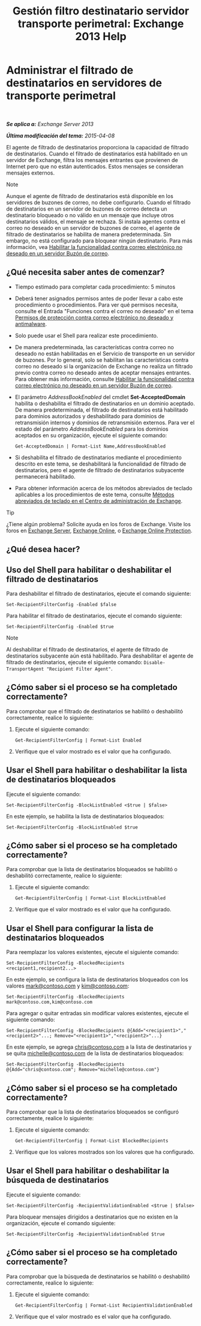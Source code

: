 ﻿---
title: 'Gestión filtro destinatario servidor transporte perimetral: Exchange 2013 Help'
TOCTitle: Administrar el filtrado de destinatarios en servidores de transporte perimetral
ms:assetid: f2d0041f-2872-4669-95ec-443233f4956d
ms:mtpsurl: https://technet.microsoft.com/es-es/library/Bb125187(v=EXCHG.150)
ms:contentKeyID: 49896011
ms.date: 05/22/2018
mtps_version: v=EXCHG.150
ms.translationtype: MT
---

# Administrar el filtrado de destinatarios en servidores de transporte perimetral

 

_**Se aplica a:** Exchange Server 2013_

_**Última modificación del tema:** 2015-04-08_

El agente de filtrado de destinatarios proporciona la capacidad de filtrado de destinatarios. Cuando el filtrado de destinatarios está habilitado en un servidor de Exchange, filtra los mensajes entrantes que provienen de Internet pero que no están autenticados. Estos mensajes se consideran mensajes externos.


> [!NOTE]
> Aunque el agente de filtrado de destinatarios está disponible en los servidores de buzones de correo, no debe configurarlo. Cuando el filtrado de destinatarios en un servidor de buzones de correo detecta un destinatario bloqueado o no válido en un mensaje que incluye otros destinatarios válidos, el mensaje se rechaza. Si instala agentes contra el correo no deseado en un servidor de buzones de correo, el agente de filtrado de destinatarios se habilita de manera predeterminada. Sin embargo, no está configurado para bloquear ningún destinatario. Para más información, vea <A href="enable-anti-spam-functionality-on-mailbox-servers-exchange-2013-help.md">Habilitar la funcionalidad contra correo electrónico no deseado en un servidor Buzón de correo</A>.



## ¿Qué necesita saber antes de comenzar?

  - Tiempo estimado para completar cada procedimiento: 5 minutos

  - Deberá tener asignados permisos antes de poder llevar a cabo este procedimiento o procedimientos. Para ver qué permisos necesita, consulte el Entrada "Funciones contra el correo no deseado" en el tema [Permisos de protección contra correo electrónico no deseado y antimalware](anti-spam-and-anti-malware-permissions-exchange-2013-help.md).

  - Solo puede usar el Shell para realizar este procedimiento.

  - De manera predeterminada, las características contra correo no deseado no están habilitadas en el Servicio de transporte en un servidor de buzones. Por lo general, solo se habilitan las características contra correo no deseado si la organización de Exchange no realiza un filtrado previo contra correo no deseado antes de aceptar mensajes entrantes. Para obtener más información, consulte [Habilitar la funcionalidad contra correo electrónico no deseado en un servidor Buzón de correo](enable-anti-spam-functionality-on-mailbox-servers-exchange-2013-help.md).

  - El parámetro *AddressBookEnabled* del cmdlet **Set-AcceptedDomain** habilita o deshabilita el filtrado de destinatarios en un dominio aceptado. De manera predeterminada, el filtrado de destinatarios está habilitado para dominios autorizados y deshabilitado para dominios de retransmisión internos y dominios de retransmisión externos. Para ver el estado del parámetro *AddressBookEnabled* para los dominios aceptados en su organización, ejecute el siguiente comando:
    
        Get-AcceptedDomain | Format-List Name,AddressBookEnabled

  - Si deshabilita el filtrado de destinatarios mediante el procedimiento descrito en este tema, se deshabilitará la funcionalidad de filtrado de destinatarios, pero el agente de filtrado de destinatarios subyacente permanecerá habilitado.

  - Para obtener información acerca de los métodos abreviados de teclado aplicables a los procedimientos de este tema, consulte [Métodos abreviados de teclado en el Centro de administración de Exchange](keyboard-shortcuts-in-the-exchange-admin-center-exchange-online-protection-help.md).


> [!TIP]
> ¿Tiene algún problema? Solicite ayuda en los foros de Exchange. Visite los foros en <A href="https://go.microsoft.com/fwlink/p/?linkid=60612">Exchange Server</A>, <A href="https://go.microsoft.com/fwlink/p/?linkid=267542">Exchange Online</A>, o <A href="https://go.microsoft.com/fwlink/p/?linkid=285351">Exchange Online Protection</A>.



## ¿Qué desea hacer?

## Uso del Shell para habilitar o deshabilitar el filtrado de destinatarios

Para deshabilitar el filtrado de destinatarios, ejecute el comando siguiente:

    Set-RecipientFilterConfig -Enabled $false

Para habilitar el filtrado de destinatarios, ejecute el comando siguiente:

    Set-RecipientFilterConfig -Enabled $true


> [!NOTE]
> Al deshabilitar el filtrado de destinatarios, el agente de filtrado de destinatarios subyacente aún está habilitado. Para deshabilitar el agente de filtrado de destinatarios, ejecute el siguiente comando: <CODE>Disable-TransportAgent "Recipient Filter Agent"</CODE>.



## ¿Cómo saber si el proceso se ha completado correctamente?

Para comprobar que el filtrado de destinatarios se habilitó o deshabilitó correctamente, realice lo siguiente:

1.  Ejecute el siguiente comando:
    
        Get-RecipientFilterConfig | Format-List Enabled

2.  Verifique que el valor mostrado es el valor que ha configurado.

## Usar el Shell para habilitar o deshabilitar la lista de destinatarios bloqueados

Ejecute el siguiente comando:

    Set-RecipientFilterConfig -BlockListEnabled <$true | $false>

En este ejemplo, se habilita la lista de destinatarios bloqueados:

    Set-RecipientFilterConfig -BlockListEnabled $true

## ¿Cómo saber si el proceso se ha completado correctamente?

Para comprobar que la lista de destinatarios bloqueados se habilitó o deshabilitó correctamente, realice lo siguiente:

1.  Ejecute el siguiente comando:
    
        Get-RecipientFilterConfig | Format-List BlockListEnabled

2.  Verifique que el valor mostrado es el valor que ha configurado.

## Usar el Shell para configurar la lista de destinatarios bloqueados

Para reemplazar los valores existentes, ejecute el siguiente comando:

    Set-RecipientFilterConfig -BlockedRecipients <recipient1,recipient2...>

En este ejemplo, se configura la lista de destinatarios bloqueados con los valores mark@contoso.com y kim@contoso.com:

    Set-RecipientFilterConfig -BlockedRecipients mark@contoso.com,kim@contoso.com

Para agregar o quitar entradas sin modificar valores existentes, ejecute el siguiente comando:

    Set-RecipientFilterConfig -BlockedRecipients @{Add="<recipient1>","<recipient2>"...; Remove="<recipient1>","<recipient2>"...}

En este ejemplo, se agrega chris@contoso.com a la lista de destinatarios y se quita michelle@contoso.com de la lista de destinatarios bloqueados:

    Set-RecipientFilterConfig -BlockedRecipients @{Add="chris@contoso.com"; Remove="michelle@contoso.com"}

## ¿Cómo saber si el proceso se ha completado correctamente?

Para comprobar que la lista de destinatarios bloqueados se configuró correctamente, realice lo siguiente:

1.  Ejecute el siguiente comando:
    
        Get-RecipientFilterConfig | Format-List BlockedRecipients

2.  Verifique que los valores mostrados son los valores que ha configurado.

## Usar el Shell para habilitar o deshabilitar la búsqueda de destinatarios

Ejecute el siguiente comando:

    Set-RecipientFilterConfig -RecipientValidationEnabled <$true | $false>

Para bloquear mensajes dirigidos a destinatarios que no existen en la organización, ejecute el comando siguiente:

    Set-RecipientFilterConfig -RecipientValidationEnabled $true

## ¿Cómo saber si el proceso se ha completado correctamente?

Para comprobar que la búsqueda de destinatarios se habilitó o deshabilitó correctamente, realice lo siguiente:

1.  Ejecute el siguiente comando:
    
        Get-RecipientFilterConfig | Format-List RecipientValidationEnabled

2.  Verifique que el valor mostrado es el valor que ha configurado.

